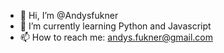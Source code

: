 - 👋 Hi, I’m @Andysfukner
- 🌱 I’m currently learning Python and Javascript
- 📫 How to reach me: andys.fukner@gmail.com
